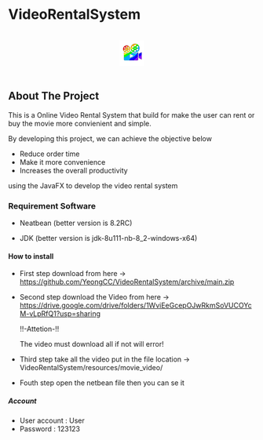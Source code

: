 # VideoRentalSystem

<br />
<div align="center">
  <a href="https://github.com/YeongCC/VideoRentalSystem"><img src="resources/small.png" /></a>
</div>
<br />

## About The Project

This is a Online Video Rental System that build for make the user can rent or buy the movie more convienient and simple. 

By developing this project, we can achieve the objective below
-	Reduce order time
-	Make it more convenience 
-	Increases the overall productivity

using the JavaFX to develop the video rental system

### Requirement Software
- Neatbean (better version is 8.2RC)

- JDK (better version is jdk-8u111-nb-8_2-windows-x64)

#### How to install
- First step download from here -> https://github.com/YeongCC/VideoRentalSystem/archive/main.zip

- Second step download the Video from here -> https://drive.google.com/drive/folders/1WviEeGcepOJwRkmSoVUCOYcM-vLpRfQ1?usp=sharing

  !!-Attetion-!!
  
  The video must download all if not will error!

- Third step take all the video put in the file location -> VideoRentalSystem/resources/movie_video/

- Fouth step open the netbean file then you can se it

##### Account
- User account : User
- Password : 123123 
